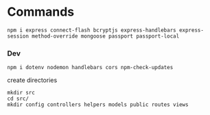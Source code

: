 # Commands

```
npm i express connect-flash bcryptjs express-handlebars express-session method-override mongoose passport passport-local
```

### Dev

```
npm i dotenv nodemon handlebars cors npm-check-updates
```

create directories

```
mkdir src
cd src/
mkdir config controllers helpers models public routes views
```
